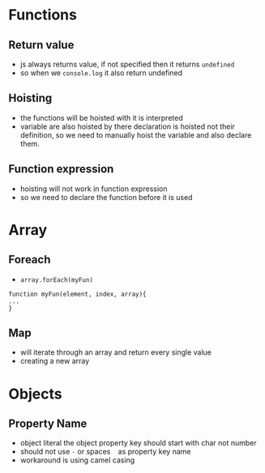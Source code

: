 
# Functions

## Return value
- js always returns value, if not specified then it returns `undefined`
- so when we `console.log` it also return undefined


## Hoisting
- the functions will be hoisted with it is interpreted
- variable are also hoisted by there declaration is hoisted not their definition, so we need to manually hoist the variable and also declare them.


## Function expression
- hoisting will not work in function expression
- so we need to declare the function before it is used


# Array

## Foreach
- `array.forEach(myFun)`
```
function myFun(element, index, array){
...
}
```

## Map
- will iterate through an array and return every single value
- creating a new array


# Objects

## Property Name
- object literal the object property key should start with char not number
- should not use `-` or spaces ` ` as property key name
- workaround is using camel casing


